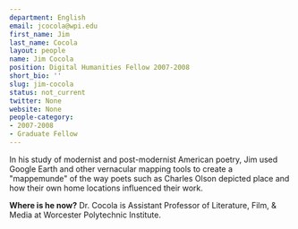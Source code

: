 ```yaml
---
department: English
email: jcocola@wpi.edu
first_name: Jim
last_name: Cocola
layout: people
name: Jim Cocola
position: Digital Humanities Fellow 2007-2008
short_bio: ''
slug: jim-cocola
status: not_current
twitter: None
website: None
people-category:
- 2007-2008
- Graduate Fellow
---
```


In his study of modernist and post-modernist American poetry, Jim used Google Earth and other vernacular mapping tools to create a "mappemunde" of the way poets such as Charles Olson depicted place and how their own home locations influenced their work.

**Where is he now?**
Dr. Cocola is Assistant Professor of Literature, Film, & Media at Worcester Polytechnic Institute.
